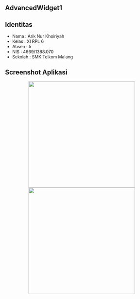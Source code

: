 ## AdvancedWidget1

## Identitas
* Nama  : Arik Nur Khoiriyah
* Kelas : XI RPL 6
* Absen : 5
* NIS   : 4669/1388.070
* Sekolah : SMK Telkom Malang

## Screenshot Aplikasi
<p align="center">
  <img src="https://cloud.githubusercontent.com/assets/22126354/22718576/b9328882-edd3-11e6-9f85-4b9408141d62.jpeg" width="350"/><br>
  <img src="https://cloud.githubusercontent.com/assets/22126354/22718577/b933ba68-edd3-11e6-840c-5c4b940c9a2f.jpeg" width="350"/><br>
</p>
